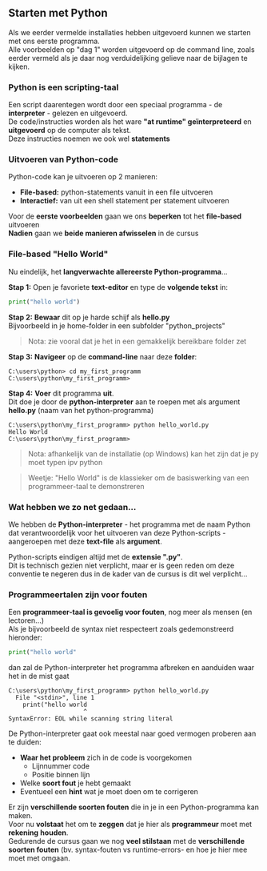 ## Starten met Python

Als we eerder vermelde installaties hebben uitgevoerd kunnen we starten met ons eerste programma.  
Alle voorbeelden op "dag 1" worden uitgevoerd op de command line, zoals eerder vermeld als je daar nog verduidelijking gelieve naar de bijlagen te kijken.

### Python is een scripting-taal

Een script daarentegen wordt door een speciaal programma - de **interpreter** - gelezen en uitgevoerd.  
De code/instructies worden als het ware **"at runtime" geïnterpreteerd** en **uitgevoerd** op de computer als tekst.  
Deze instructies noemen we ook wel **statements**

### Uitvoeren van Python-code

Python-code kan je uitvoeren op 2 manieren:

* **File-based:** python-statements vanuit in een file uitvoeren
* **Interactief:** van uit een shell statement per statement uitvoeren

Voor de **eerste voorbeelden** gaan we ons **beperken** tot het **file-based** uitvoeren  
**Nadien** gaan we **beide manieren afwisselen** in de cursus

### File-based "Hello World"

Nu eindelijk, het **langverwachte allereerste Python-programma**...  

**Stap 1:** Open je favoriete **text-editor** en type de **volgende tekst** in:

~~~python
print("hello world")
~~~

**Stap 2:** **Bewaar** dit op je harde schijf als **hello.py**  
Bijvoorbeeld in je home-folder in een subfolder "python_projects"

> Nota: zie vooral dat je het in een gemakkelijk bereikbare folder zet

**Stap 3:** **Navigeer** op de **command-line** naar deze **folder**:

~~~
C:\users\python> cd my_first_programm
C:\users\python\my_first_programm> 
~~~

**Stap 4:** **Voer** dit programma **uit**.  
Dit doe je door de **python-interpreter** aan te roepen met als argument **hello.py** (naam van het python-programma)

~~~
C:\users\python\my_first_programm> python hello_world.py
Hello World
C:\users\python\my_first_programm> 
~~~

> Nota: afhankelijk van de installatie (op Windows) kan het zijn dat je py moet typen ipv python

> Weetje: "Hello World" is de klassieker om de basiswerking van een programmeer-taal te demonstreren

### Wat hebben we zo net gedaan...

We hebben de **Python-interpreter** - het programma met de naam Python dat verantwoordelijk voor het uitvoeren van deze Python-scripts -  
aangeroepen met deze **text-file** als **argument**.  

Python-scripts eindigen altijd met de **extensie ".py"**.  
Dit is technisch gezien niet verplicht, maar er is geen reden om deze conventie te negeren dus in de kader van de cursus is dit wel verplicht...

### Programmeertalen zijn voor fouten

Een **programmeer-taal is gevoelig voor fouten**, nog meer als mensen (en lectoren...)  
Als je bijvoorbeeld de syntax niet respecteert zoals gedemonstreerd hieronder:

~~~python
print("hello world"
~~~

dan zal de Python-interpreter het programma afbreken en aanduiden waar het in de mist gaat

~~~
C:\users\python\my_first_programm> python hello_world.py
  File "<stdin>", line 1
    print("hello world
                     ^
SyntaxError: EOL while scanning string literal
~~~

De Python-interpreter gaat ook meestal naar goed vermogen proberen aan te duiden:

* **Waar het probleem** zich in de code is voorgekomen
    * Lijnnummer code
    * Positie binnen lijn
* Welke **soort fout** je hebt gemaakt
* Eventueel een **hint** wat je moet doen om te corrigeren

Er zijn **verschillende soorten fouten** die in je in een Python-programma kan maken.  
Voor nu **volstaat** het om te **zeggen** dat je hier als **programmeur** moet met **rekening** **houden**.  
Gedurende de cursus gaan we nog **veel stilstaan** met de **verschillende soorten fouten** (bv. syntax-fouten vs runtime-errors- en hoe je hier mee moet met omgaan.